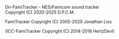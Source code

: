 Dn-FamiTracker - NES/Famicom sound tracker\
Copyright (C) 2020-2025 D.P.C.M.

FamiTracker Copyright (C) 2005-2020 Jonathan Liss

0CC-FamiTracker Copyright (C) 2014-2018 HertzDevil